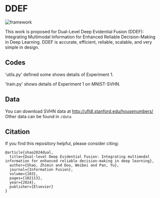 # DDEF

![framework](DDEF/framework.png)

This work is proposed for Dual-Level Deep Evidential Fusion (DDEF): Integrating Multimodal Information for Enhanced Reliable Decision-Making in Deep Learning. DDEF is accurate, efficient, reliable, scalable, and very simple in design.

## Codes

'utils.py' defined some shows details of Experiment 1.

'train.py' shows details of Experiment 1 on MNIST-SVHN.

## Data

You can download SVHN data at http://ufldl.stanford.edu/housenumbers/
Other data can be found in  `/data`

## Citation

If you find this repository helpful, please consider citing:

```
@article{shao2024dual,
  title={Dual-level Deep Evidential Fusion: Integrating multimodal information for enhanced reliable decision-making in deep learning},
  author={Shao, Zhimin and Dou, Weibei and Pan, Yu},
  journal={Information Fusion},
  volume={103},
  pages={102113},
  year={2024},
  publisher={Elsevier}
}
```
